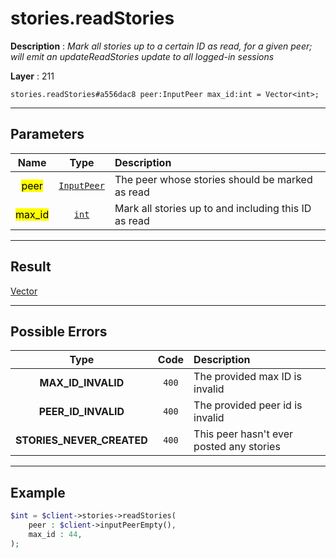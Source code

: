 # stories.readStories

**Description** : *Mark all stories up to a certain ID as read, for a given peer; will emit an updateReadStories update to all logged-in sessions*

**Layer** : 211

```tl
stories.readStories#a556dac8 peer:InputPeer max_id:int = Vector<int>;
```

---

## Parameters

| Name | Type | Description |
| :---: | :---: | :--- |
| <mark>peer</mark> | [`InputPeer`](type/InputPeer) | The peer whose stories should be marked as read |
| <mark>max_id</mark> | [`int`](type/int) | Mark all stories up to and including this ID as read |

---

## Result

[Vector<int>](type/int)

---

## Possible Errors

| Type | Code | Description |
| :---: | :---: | :--- |
| **MAX_ID_INVALID** | `400` | The provided max ID is invalid |
| **PEER_ID_INVALID** | `400` | The provided peer id is invalid |
| **STORIES_NEVER_CREATED** | `400` | This peer hasn't ever posted any stories |

---

## Example

```php
$int = $client->stories->readStories(
	peer : $client->inputPeerEmpty(),
	max_id : 44,
);
```